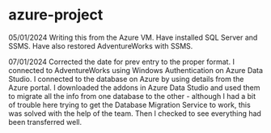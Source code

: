 # azure-project

05/01/2024
Writing this from the Azure VM. Have installed SQL Server and SSMS. Have also restored AdventureWorks with SSMS.


07/01/2024
Corrected the date for prev entry to the proper format. I connected to AdventureWorks using Windows Authentication on Azure Data Studio. I connected to the database on Azure by using details from the Azure portal. I downloaded the addons in Azure Data Studio and used them to migrate all the info from one database to the other - although I had a bit of trouble here trying to get the Database Migration Service to work, this was solved with the help of the team. Then I checked to see everything had been transferred well.
